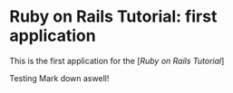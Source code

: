 # Ruby on Rails Tutorial: first application

This is the first application for the [*Ruby on Rails Tutorial*]

Testing Mark down aswell!